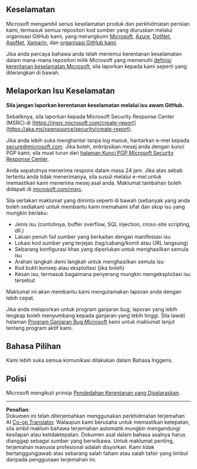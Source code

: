 <!--
CO_OP_TRANSLATOR_METADATA:
{
  "original_hash": "a583f49d359c7ebba61433e4dfcd05a9",
  "translation_date": "2025-08-29T11:44:21+00:00",
  "source_file": "SECURITY.md",
  "language_code": "ms"
}
-->
## Keselamatan

Microsoft mengambil serius keselamatan produk dan perkhidmatan perisian kami, termasuk semua repositori kod sumber yang diuruskan melalui organisasi GitHub kami, yang merangkumi [Microsoft](https://github.com/Microsoft), [Azure](https://github.com/Azure), [DotNet](https://github.com/dotnet), [AspNet](https://github.com/aspnet), [Xamarin](https://github.com/xamarin), dan [organisasi GitHub kami](https://opensource.microsoft.com/).

Jika anda percaya bahawa anda telah menemui kerentanan keselamatan dalam mana-mana repositori milik Microsoft yang memenuhi [definisi kerentanan keselamatan Microsoft](https://aka.ms/opensource/security/definition), sila laporkan kepada kami seperti yang diterangkan di bawah.

## Melaporkan Isu Keselamatan

**Sila jangan laporkan kerentanan keselamatan melalui isu awam GitHub.**

Sebaliknya, sila laporkan kepada Microsoft Security Response Center (MSRC) di [https://msrc.microsoft.com/create-report](https://aka.ms/opensource/security/create-report).

Jika anda lebih suka menghantar tanpa log masuk, hantarkan e-mel kepada [secure@microsoft.com](mailto:secure@microsoft.com). Jika boleh, enkripsikan mesej anda dengan kunci PGP kami; sila muat turun dari [halaman Kunci PGP Microsoft Security Response Center](https://aka.ms/opensource/security/pgpkey).

Anda sepatutnya menerima respons dalam masa 24 jam. Jika atas sebab tertentu anda tidak menerimanya, sila susuli melalui e-mel untuk memastikan kami menerima mesej asal anda. Maklumat tambahan boleh didapati di [microsoft.com/msrc](https://aka.ms/opensource/security/msrc).

Sila sertakan maklumat yang diminta seperti di bawah (sebanyak yang anda boleh sediakan) untuk membantu kami memahami sifat dan skop isu yang mungkin berlaku:

  * Jenis isu (contohnya, buffer overflow, SQL injection, cross-site scripting, dll.)
  * Laluan penuh fail sumber yang berkaitan dengan manifestasi isu
  * Lokasi kod sumber yang terjejas (tag/cabang/komit atau URL langsung)
  * Sebarang konfigurasi khas yang diperlukan untuk menghasilkan semula isu
  * Arahan langkah demi langkah untuk menghasilkan semula isu
  * Kod bukti konsep atau eksploitasi (jika boleh)
  * Kesan isu, termasuk bagaimana penyerang mungkin mengeksploitasi isu tersebut

Maklumat ini akan membantu kami mengutamakan laporan anda dengan lebih cepat.

Jika anda melaporkan untuk program ganjaran bug, laporan yang lebih lengkap boleh menyumbang kepada ganjaran yang lebih tinggi. Sila lawati halaman [Program Ganjaran Bug Microsoft](https://aka.ms/opensource/security/bounty) kami untuk maklumat lanjut tentang program aktif kami.

## Bahasa Pilihan

Kami lebih suka semua komunikasi dilakukan dalam Bahasa Inggeris.

## Polisi

Microsoft mengikuti prinsip [Pendedahan Kerentanan yang Diselaraskan](https://aka.ms/opensource/security/cvd).

---

**Penafian**:  
Dokumen ini telah diterjemahkan menggunakan perkhidmatan terjemahan AI [Co-op Translator](https://github.com/Azure/co-op-translator). Walaupun kami berusaha untuk memastikan ketepatan, sila ambil maklum bahawa terjemahan automatik mungkin mengandungi kesilapan atau ketidaktepatan. Dokumen asal dalam bahasa asalnya harus dianggap sebagai sumber yang berwibawa. Untuk maklumat penting, terjemahan manusia profesional adalah disyorkan. Kami tidak bertanggungjawab atas sebarang salah faham atau salah tafsir yang timbul daripada penggunaan terjemahan ini.